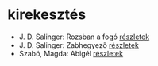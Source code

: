 # kirekesztés

- J. D. Salinger: Rozsban a fogó [részletek](../_details/J.%20D.%20Salinger.md#id_1409)
- J. D. Salinger: Zabhegyező [részletek](../_details/J.%20D.%20Salinger.md#id_561)
- Szabó, Magda: Abigél [részletek](../_details/Szab%C3%B3%2C%20Magda.md#id_1338)
